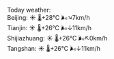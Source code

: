 Today weather:  
Beijing: ☀️ 🌡️+28°C 🌬️↘7km/h  
Tianjin: ☀️ 🌡️+26°C 🌬️↓11km/h  
Shijiazhuang: ☀️ 🌡️+26°C 🌬️↖0km/h  
Tangshan: ☀️ 🌡️+26°C 🌬️↓11km/h  
